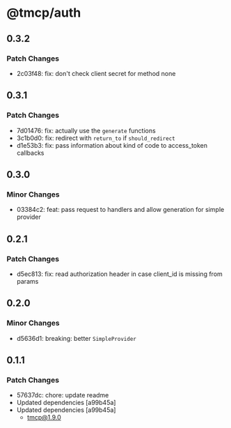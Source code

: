 # @tmcp/auth

## 0.3.2

### Patch Changes

- 2c03f48: fix: don't check client secret for method none

## 0.3.1

### Patch Changes

- 7d01476: fix: actually use the `generate` functions
- 3c1b0d0: fix: redirect with `return_to` if `should_redirect`
- d1e53b3: fix: pass information about kind of code to access_token callbacks

## 0.3.0

### Minor Changes

- 03384c2: feat: pass request to handlers and allow generation for simple provider

## 0.2.1

### Patch Changes

- d5ec813: fix: read authorization header in case client_id is missing from params

## 0.2.0

### Minor Changes

- d5636d1: breaking: better `SimpleProvider`

## 0.1.1

### Patch Changes

- 57637dc: chore: update readme
- Updated dependencies [a99b45a]
- Updated dependencies [a99b45a]
    - tmcp@1.9.0
